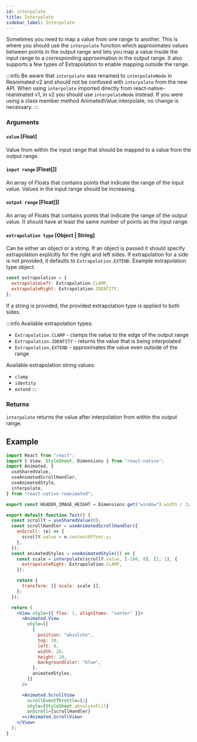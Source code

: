 ```yaml
---
id: interpolate
title: Interpolate
sidebar_label: Interpolate
---
```


Sometimes you need to map a value from one range to another. This is where you should use the `interpolate` function which approximates values between points in the output range and lets you map a value inside the input range to a corresponding approximation in the output range. It also supports a few types of Extrapolation to enable mapping outside the range.

:::info
Be aware that `interpolate` was renamed to `interpolateNode` in Reanimated v2 and should not be confused with `interpolate` from the new API. When using `interpolate` imported directly from react-native-reanimated v1, in v2 you should use `interpolateNode` instead. If you were using a class member method AnimatedValue.interpolate, no change is necessary.
:::

### Arguments

#### `value` [Float]

Value from within the input range that should be mapped to a value from the output range.

#### `input range` [Float[]]

An array of Floats that contains points that indicate the range of the input value. Values in the input range should be increasing.

#### `output range` [Float[]]

An array of Floats that contains points that indicate the range of the output value. It should have at least the same number of points as the input range.

#### `extrapolation type` [Object | String]

Can be either an object or a string. If an object is passed it should specify extrapolation explicitly for the right and left sides. If extrapolation for a side is not provided, it defaults to `Extrapolation.EXTEND`. Example extrapolation type object:

```js
const extrapolation = {
  extrapolateLeft: Extrapolation.CLAMP,
  extrapolateRight: Extrapolation.IDENTITY,
};
```

If a string is provided, the provided extrapolation type is applied to both sides.

:::info
Available extrapolation types:

- `Extrapolation.CLAMP` - clamps the value to the edge of the output range
- `Extrapolation.IDENTITY` - returns the value that is being interpolated
- `Extrapolation.EXTEND` - approximates the value even outside of the range

Available extrapolation string values:

- `clamp`
- `identity`
- `extend`
  :::

### Returns

`interpolate` returns the value after interpolation from within the output range.

## Example

```jsx
import React from "react";
import { View, StyleSheet, Dimensions } from "react-native";
import Animated, {
  useSharedValue,
  useAnimatedScrollHandler,
  useAnimatedStyle,
  interpolate,
} from "react-native-reanimated";

export const HEADER_IMAGE_HEIGHT = Dimensions.get("window").width / 3;

export default function Test() {
  const scrollY = useSharedValue(0);
  const scrollHandler = useAnimatedScrollHandler({
    onScroll: (e) => {
      scrollY.value = e.contentOffset.y;
    },
  });
  const animatedStyles = useAnimatedStyle(() => {
    const scale = interpolate(scrollY.value, [-100, 0], [2, 1], {
      extrapolateRight: Extrapolation.CLAMP,
    });

    return {
      transform: [{ scale: scale }],
    };
  });

  return (
    <View style={{ flex: 1, alignItems: "center" }}>
      <Animated.View
        style={[
          {
            position: "absolute",
            top: 20,
            left: 0,
            width: 20,
            height: 20,
            backgroundColor: "blue",
          },
          animatedStyles,
        ]}
      />

      <Animated.ScrollView
        scrollEventThrottle={1}
        style={StyleSheet.absoluteFill}
        onScroll={scrollHandler}
      ></Animated.ScrollView>
    </View>
  );
}
```
